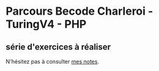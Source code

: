 # Parcours Becode Charleroi - TuringV4 - PHP
## série d'exercices à réaliser

N'hésitez pas à consulter [mes notes](https://github.com/dmshd/Notes/blob/master/notes.md).
